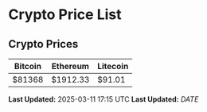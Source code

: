 # Crypto Price List

## Crypto Prices
| Bitcoin | Ethereum | Litecoin |
| ------- | -------- | -------- |
| $81368 | $1912.33 | $91.01 |
**Last Updated:** 2025-03-11 17:15 UTC
**Last Updated:** $DATE$
